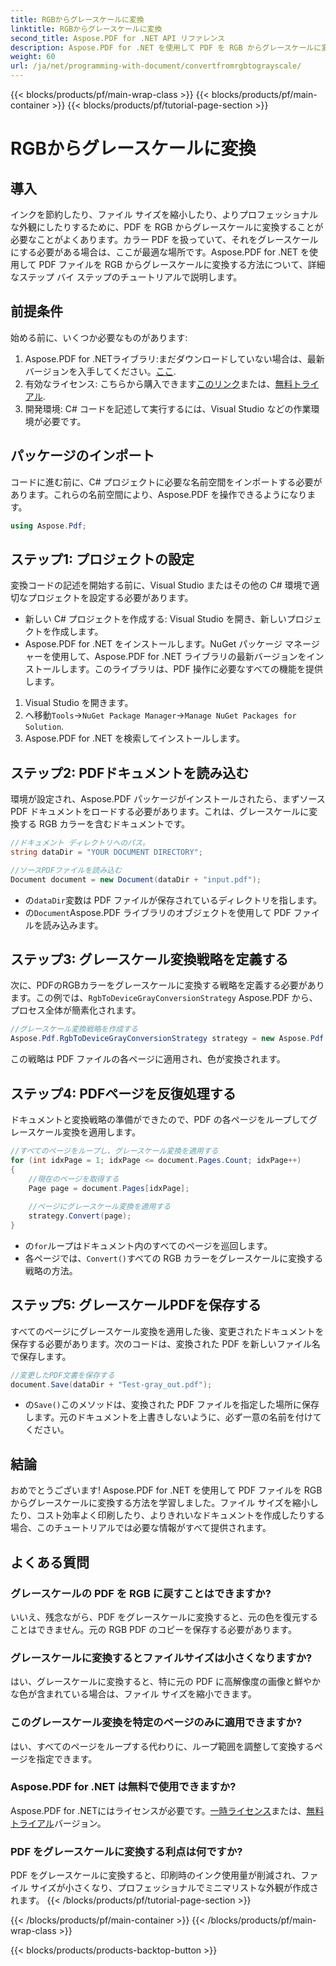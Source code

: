 ```yaml
---
title: RGBからグレースケールに変換
linktitle: RGBからグレースケールに変換
second_title: Aspose.PDF for .NET API リファレンス
description: Aspose.PDF for .NET を使用して PDF を RGB からグレースケールに変換する方法を学びます。PDF のカラー変換を簡素化し、ファイル スペースを節約するためのステップ バイ ステップ ガイドです。
weight: 60
url: /ja/net/programming-with-document/convertfromrgbtograyscale/
---
```


{{< blocks/products/pf/main-wrap-class >}}
{{< blocks/products/pf/main-container >}}
{{< blocks/products/pf/tutorial-page-section >}}

# RGBからグレースケールに変換

## 導入

インクを節約したり、ファイル サイズを縮小したり、よりプロフェッショナルな外観にしたりするために、PDF を RGB からグレースケールに変換することが必要なことがよくあります。カラー PDF を扱っていて、それをグレースケールにする必要がある場合は、ここが最適な場所です。Aspose.PDF for .NET を使用して PDF ファイルを RGB からグレースケールに変換する方法について、詳細なステップ バイ ステップのチュートリアルで説明します。

## 前提条件

始める前に、いくつか必要なものがあります:

1.  Aspose.PDF for .NETライブラリ:まだダウンロードしていない場合は、最新バージョンを入手してください。[ここ](https://releases.aspose.com/pdf/net/).
2. 有効なライセンス: こちらから購入できます[このリンク](https://purchase.aspose.com/buy)または、[無料トライアル](https://releases.aspose.com/).
3. 開発環境: C# コードを記述して実行するには、Visual Studio などの作業環境が必要です。

## パッケージのインポート

コードに進む前に、C# プロジェクトに必要な名前空間をインポートする必要があります。これらの名前空間により、Aspose.PDF を操作できるようになります。

```csharp
using Aspose.Pdf;
```

## ステップ1: プロジェクトの設定

変換コードの記述を開始する前に、Visual Studio またはその他の C# 環境で適切なプロジェクトを設定する必要があります。

- 新しい C# プロジェクトを作成する: Visual Studio を開き、新しいプロジェクトを作成します。
- Aspose.PDF for .NET をインストールします。NuGet パッケージ マネージャーを使用して、Aspose.PDF for .NET ライブラリの最新バージョンをインストールします。このライブラリは、PDF 操作に必要なすべての機能を提供します。

1. Visual Studio を開きます。
2. へ移動`Tools`->`NuGet Package Manager`->`Manage NuGet Packages for Solution`.
3. Aspose.PDF for .NET を検索してインストールします。

## ステップ2: PDFドキュメントを読み込む

環境が設定され、Aspose.PDF パッケージがインストールされたら、まずソース PDF ドキュメントをロードする必要があります。これは、グレースケールに変換する RGB カラーを含むドキュメントです。

```csharp
//ドキュメント ディレクトリへのパス。
string dataDir = "YOUR DOCUMENT DIRECTORY";

//ソースPDFファイルを読み込む
Document document = new Document(dataDir + "input.pdf");
```

- の`dataDir`変数は PDF ファイルが保存されているディレクトリを指します。
- の`Document`Aspose.PDF ライブラリのオブジェクトを使用して PDF ファイルを読み込みます。

## ステップ3: グレースケール変換戦略を定義する

次に、PDFのRGBカラーをグレースケールに変換する戦略を定義する必要があります。この例では、`RgbToDeviceGrayConversionStrategy` Aspose.PDF から、プロセス全体が簡素化されます。

```csharp
//グレースケール変換戦略を作成する
Aspose.Pdf.RgbToDeviceGrayConversionStrategy strategy = new Aspose.Pdf.RgbToDeviceGrayConversionStrategy();
```

この戦略は PDF ファイルの各ページに適用され、色が変換されます。

## ステップ4: PDFページを反復処理する

ドキュメントと変換戦略の準備ができたので、PDF の各ページをループしてグレースケール変換を適用します。 

```csharp
//すべてのページをループし、グレースケール変換を適用する
for (int idxPage = 1; idxPage <= document.Pages.Count; idxPage++)
{
    //現在のページを取得する
    Page page = document.Pages[idxPage];
    
    //ページにグレースケール変換を適用する
    strategy.Convert(page);
}
```

- の`for`ループはドキュメント内のすべてのページを巡回します。
- 各ページでは、`Convert()`すべての RGB カラーをグレースケールに変換する戦略の方法。

## ステップ5: グレースケールPDFを保存する

すべてのページにグレースケール変換を適用した後、変更されたドキュメントを保存する必要があります。次のコードは、変換された PDF を新しいファイル名で保存します。

```csharp
//変更したPDF文書を保存する
document.Save(dataDir + "Test-gray_out.pdf");
```

- の`Save()`このメソッドは、変換された PDF ファイルを指定した場所に保存します。元のドキュメントを上書きしないように、必ず一意の名前を付けてください。

## 結論

おめでとうございます! Aspose.PDF for .NET を使用して PDF ファイルを RGB からグレースケールに変換する方法を学習しました。ファイル サイズを縮小したり、コスト効率よく印刷したり、よりきれいなドキュメントを作成したりする場合、このチュートリアルでは必要な情報がすべて提供されます。

## よくある質問

### グレースケールの PDF を RGB に戻すことはできますか?

いいえ、残念ながら、PDF をグレースケールに変換すると、元の色を復元することはできません。元の RGB PDF のコピーを保存する必要があります。

### グレースケールに変換するとファイルサイズは小さくなりますか?

はい、グレースケールに変換すると、特に元の PDF に高解像度の画像と鮮やかな色が含まれている場合は、ファイル サイズを縮小できます。

### このグレースケール変換を特定のページのみに適用できますか?

はい、すべてのページをループする代わりに、ループ範囲を調整して変換するページを指定できます。

### Aspose.PDF for .NET は無料で使用できますか?

 Aspose.PDF for .NETにはライセンスが必要です。[一時ライセンス](https://purchase.aspose.com/temporary-license/)または、[無料トライアル](https://releases.aspose.com/)バージョン。

### PDF をグレースケールに変換する利点は何ですか?

PDF をグレースケールに変換すると、印刷時のインク使用量が削減され、ファイル サイズが小さくなり、プロフェッショナルでミニマリストな外観が作成されます。
{{< /blocks/products/pf/tutorial-page-section >}}

{{< /blocks/products/pf/main-container >}}
{{< /blocks/products/pf/main-wrap-class >}}

{{< blocks/products/products-backtop-button >}}
